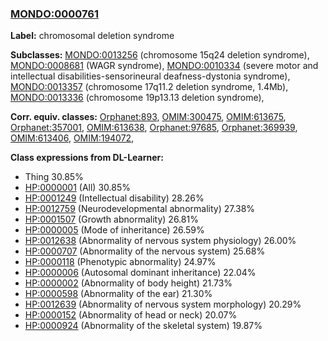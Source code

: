 
### [MONDO:0000761](http://purl.obolibrary.org/obo/MONDO_0000761)
**Label:** chromosomal deletion syndrome

**Subclasses:** [MONDO:0013256](http://purl.obolibrary.org/obo/MONDO_0013256) (chromosome 15q24 deletion syndrome), [MONDO:0008681](http://purl.obolibrary.org/obo/MONDO_0008681) (WAGR syndrome), [MONDO:0010334](http://purl.obolibrary.org/obo/MONDO_0010334) (severe motor and intellectual disabilities-sensorineural deafness-dystonia syndrome), [MONDO:0013357](http://purl.obolibrary.org/obo/MONDO_0013357) (chromosome 17q11.2 deletion syndrome, 1.4Mb), [MONDO:0013336](http://purl.obolibrary.org/obo/MONDO_0013336) (chromosome 19p13.13 deletion syndrome), 

**Corr. equiv. classes:** [Orphanet:893](http://www.orpha.net/ORDO/Orphanet_893), [OMIM:300475](http://purl.obolibrary.org/obo/OMIM_300475), [OMIM:613675](http://purl.obolibrary.org/obo/OMIM_613675), [Orphanet:357001](http://www.orpha.net/ORDO/Orphanet_357001), [OMIM:613638](http://purl.obolibrary.org/obo/OMIM_613638), [Orphanet:97685](http://www.orpha.net/ORDO/Orphanet_97685), [Orphanet:369939](http://www.orpha.net/ORDO/Orphanet_369939), [OMIM:613406](http://purl.obolibrary.org/obo/OMIM_613406), [OMIM:194072](http://purl.obolibrary.org/obo/OMIM_194072), 

**Class expressions from DL-Learner:**

- Thing 30.85%
- [HP:0000001](http://purl.obolibrary.org/obo/HP_0000001) (All) 30.85%
- [HP:0001249](http://purl.obolibrary.org/obo/HP_0001249) (Intellectual disability) 28.26%
- [HP:0012759](http://purl.obolibrary.org/obo/HP_0012759) (Neurodevelopmental abnormality) 27.38%
- [HP:0001507](http://purl.obolibrary.org/obo/HP_0001507) (Growth abnormality) 26.81%
- [HP:0000005](http://purl.obolibrary.org/obo/HP_0000005) (Mode of inheritance) 26.59%
- [HP:0012638](http://purl.obolibrary.org/obo/HP_0012638) (Abnormality of nervous system physiology) 26.00%
- [HP:0000707](http://purl.obolibrary.org/obo/HP_0000707) (Abnormality of the nervous system) 25.68%
- [HP:0000118](http://purl.obolibrary.org/obo/HP_0000118) (Phenotypic abnormality) 24.97%
- [HP:0000006](http://purl.obolibrary.org/obo/HP_0000006) (Autosomal dominant inheritance) 22.04%
- [HP:0000002](http://purl.obolibrary.org/obo/HP_0000002) (Abnormality of body height) 21.73%
- [HP:0000598](http://purl.obolibrary.org/obo/HP_0000598) (Abnormality of the ear) 21.30%
- [HP:0012639](http://purl.obolibrary.org/obo/HP_0012639) (Abnormality of nervous system morphology) 20.29%
- [HP:0000152](http://purl.obolibrary.org/obo/HP_0000152) (Abnormality of head or neck) 20.07%
- [HP:0000924](http://purl.obolibrary.org/obo/HP_0000924) (Abnormality of the skeletal system) 19.87%


